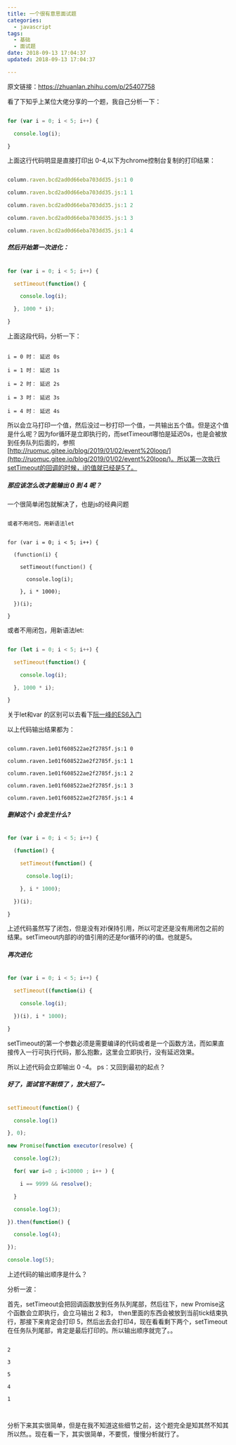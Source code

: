 ```yaml
---
title: 一个很有意思面试题
categories:
  - javascript
tags:
  - 基础
  - 面试题
date: 2018-09-13 17:04:37
updated: 2018-09-13 17:04:37

---
```


原文链接：https://zhuanlan.zhihu.com/p/25407758 

看了下知乎上某位大佬分享的一个题，我自己分析一下：

```js

for (var i = 0; i < 5; i++) {

  console.log(i);

}

```

上面这行代码明显是直接打印出 0-4,以下为chrome控制台复制的打印结果：

```js

column.raven.bcd2ad0d66eba703dd35.js:1 0

column.raven.bcd2ad0d66eba703dd35.js:1 1

column.raven.bcd2ad0d66eba703dd35.js:1 2

column.raven.bcd2ad0d66eba703dd35.js:1 3

column.raven.bcd2ad0d66eba703dd35.js:1 4

```

##### 然后开始第一次进化：

```js

for (var i = 0; i < 5; i++) {

  setTimeout(function() {

    console.log(i);

  }, 1000 * i);

}

```

上面这段代码，分析一下：

```

i = 0 时： 延迟 0s

i = 1 时： 延迟 1s

i = 2 时： 延迟 2s

i = 3 时： 延迟 3s

i = 4 时： 延迟 4s

```

所以会立马打印一个值，然后没过一秒打印一个值，一共输出五个值。但是这个值是什么呢？因为for循环是立即执行的，而setTimeout哪怕是延迟0s，也是会被放到任务队列后面的，参照[http://ruomuc.gitee.io/blog/2019/01/02/event%20loop/](http://ruomuc.gitee.io/blog/2019/01/02/event%20loop/)。所以第一次执行setTimeout的回调的时候，i的值就已经是5了。



##### 那应该怎么改才能输出 0 到 4 呢？

一个很简单闭包就解决了，也是js的经典问题

```js

或者不用闭包，用新语法let

```



```

for (var i = 0; i < 5; i++) {

  (function(i) {

    setTimeout(function() {

      console.log(i);

    }, i * 1000);

  })(i);

}

```

或者不用闭包，用新语法let:

```js

for (let i = 0; i < 5; i++) {

  setTimeout(function() {

    console.log(i);

  }, 1000 * i);

}

```

关于let和var 的区别可以去看下[阮一峰的ES6入门](https://es6.ruanyifeng.com/#docs/let)

以上代码输出结果都为：

```

column.raven.1e01f608522ae2f2785f.js:1 0

column.raven.1e01f608522ae2f2785f.js:1 1

column.raven.1e01f608522ae2f2785f.js:1 2

column.raven.1e01f608522ae2f2785f.js:1 3

column.raven.1e01f608522ae2f2785f.js:1 4

```

##### 删掉这个 i 会发生什么?

```js

for (var i = 0; i < 5; i++) {

  (function() {

    setTimeout(function() {

      console.log(i);

    }, i * 1000);

  })(i);

}

```

上述代码虽然写了闭包，但是没有对i保持引用，所以可定还是没有用闭包之前的结果。setTimeout内部的i的值引用的还是for循环的i的值。也就是5。

##### 再次进化

```js

for (var i = 0; i < 5; i++) {

  setTimeout((function(i) {

    console.log(i);

  })(i), i * 1000);

}

```

setTimeout的第一个参数必须是需要编译的代码或者是一个函数方法，而如果直接传入一行可执行代码，那么抱歉，这里会立即执行，没有延迟效果。 

所以上述代码会立即输出 0 -4。  ps：又回到最初的起点？

##### 好了，面试官不耐烦了 ，放大招了~

<!--more-->

```js

setTimeout(function() {

  console.log(1)

}, 0);

new Promise(function executor(resolve) {

  console.log(2);

  for( var i=0 ; i<10000 ; i++ ) {

    i == 9999 && resolve();

  }

  console.log(3);

}).then(function() {

  console.log(4);

});

console.log(5);

```

上述代码的输出顺序是什么？

分析一波：

首先，setTimeout会把回调函数放到任务队列尾部，然后往下，new Promise这个函数会立即执行，会立马输出 2 和3， then里面的东西会被放到当前tick结束执行，那接下来肯定会打印 5，然后出去会打印4，现在看看剩下两个，setTimeout在任务队列尾部，肯定是最后打印的。所以输出顺序就完了。。

```

2

3

5

4

1



```



分析下来其实很简单，但是在我不知道这些细节之前，这个题完全是知其然不知其所以然。。现在看一下，其实很简单，不要慌，慢慢分析就行了。

